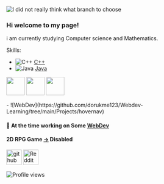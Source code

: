 ![I did not really think what branch to choose](https://github.com/dorukme123/Computer-Architecture-Class/blob/main/%D0%9B%D0%B0%D0%B1-01/images/Comp%201.gif?raw=true)

### Hi welcome to my page!




i am currently studying Computer science and Mathematics.
 
Skills: 
- ![C++](https://github.com/dorukme123/Computer-Architecture-Class/blob/main/%D0%9B%D0%B0%D0%B1-01/images/icons8-c++-48.png?raw=true) [C++](https://github.com/dorukme123/cpp) 
- ![Java](https://github.com/dorukme123/Computer-Architecture-Class/blob/main/%D0%9B%D0%B0%D0%B1-01/icons8-java-48.png?raw=true) [Java](https://github.com/dorukme123/Java)
<p float="left">
  <img src="https://github.com/dorukme123/Computer-Architecture-Class/blob/main/Лаб-01/html.png" width="48" />
  <img src="https://github.com/dorukme123/Computer-Architecture-Class/blob/main/Лаб-01/css.png" width="48" /> 
  <img src="https://github.com/dorukme123/Computer-Architecture-Class/blob/main/Лаб-01/js.png" width="48" />
</p> 
- ![WebDev](https://github.com/dorukme123/Webdev-Learning/tree/main/Projects/hovernav)

#### 🔭 At the time working on Some [WebDev](https://github.com/dorukme123/Webdev-Learning/tree/main/Projects/hovernav)
#### 2D RPG Game [->](https://github.com/dorukme123/Java/tree/main/2drpggame) Disabled 


[<img src='https://cdn.jsdelivr.net/npm/simple-icons@3.0.1/icons/github.svg' alt='github' height='40'>](https://github.com/dorukme123)  [<img src='https://cdn.jsdelivr.net/npm/simple-icons@3.0.1/icons/reddit.svg' alt='Reddit' height='40'>](https://www.reddit.com/user/duirel)  


![Profile views](https://gpvc.arturio.dev/dorukme123)  
